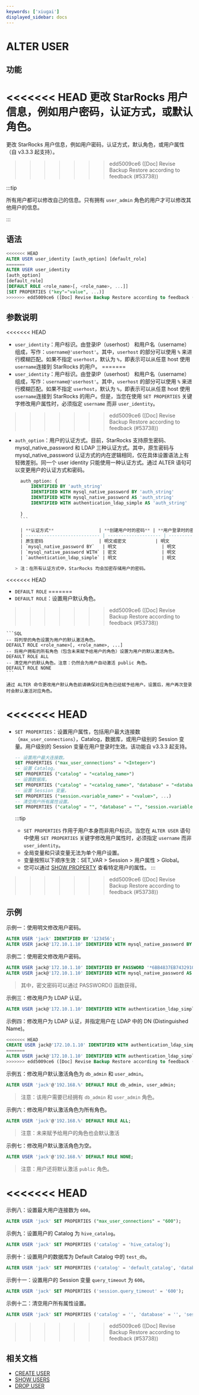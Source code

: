 ```yaml
---
keywords: ['xiugai'] 
displayed_sidebar: docs
---
```


# ALTER USER

## 功能

<<<<<<< HEAD
更改 StarRocks 用户信息，例如用户密码，认证方式，或默认角色。
=======
更改 StarRocks 用户信息，例如用户密码，认证方式，默认角色，或用户属性（自 v3.3.3 起支持）。
>>>>>>> edd5009ce6 ([Doc] Revise Backup Restore according to feedback (#53738))

:::tip

所有用户都可以修改自己的信息。只有拥有 `user_admin` 角色的用户才可以修改其他用户的信息。

:::

## 语法

```SQL
<<<<<<< HEAD
ALTER USER user_identity [auth_option] [default_role]
=======
ALTER USER user_identity 
[auth_option] 
[default_role] 
[DEFAULT ROLE <role_name>[, <role_name>, ...]]
[SET PROPERTIES ("key"="value", ...)]
>>>>>>> edd5009ce6 ([Doc] Revise Backup Restore according to feedback (#53738))
```

## 参数说明

<<<<<<< HEAD
- `user_identity`：用户标识。由登录IP（userhost） 和用户名（username）组成，写作：`username@'userhost'`。其中，`userhost` 的部分可以使用 `%` 来进行模糊匹配。如果不指定 `userhost`，默认为 `%`，即表示可以从任意 host 使用`username`连接到 StarRocks 的用户。
=======
- `user_identity`：用户标识。由登录IP（userhost） 和用户名（username）组成，写作：`username@'userhost'`。其中，`userhost` 的部分可以使用 `%` 来进行模糊匹配。如果不指定 `userhost`，默认为 `%`，即表示可以从任意 host 使用`username`连接到 StarRocks 的用户。但是，当您在使用 `SET PROPERTIES` 关键字修改用户属性时，必须指定 `username` 而非 `user_identity`。
>>>>>>> edd5009ce6 ([Doc] Revise Backup Restore according to feedback (#53738))

- `auth_option`：用户的认证方式。目前，StarRocks 支持原生密码、mysql_native_password 和 LDAP 三种认证方式。其中，原生密码与 mysql_native_password 认证方式的内在逻辑相同，仅在具体设置语法上有轻微差别。同一个 user identity 只能使用一种认证方式。通过 ALTER 语句可以变更用户的认证方式和密码。

    ```SQL
      auth_option: {
          IDENTIFIED BY 'auth_string'
          IDENTIFIED WITH mysql_native_password BY 'auth_string'
          IDENTIFIED WITH mysql_native_password AS 'auth_string'
          IDENTIFIED WITH authentication_ldap_simple AS 'auth_string'
          
      }
      ```

      | **认证方式**                 | **创建用户时的密码** | **用户登录时的密码** |
      | ---------------------------- | -------------------- | -------------------- |
      | 原生密码                     | 明文或密文           | 明文                 |
      | `mysql_native_password BY`   | 明文                 | 明文                 |
      | `mysql_native_password WITH` | 密文                 | 明文                 |
      | `authentication_ldap_simple` | 明文                 | 明文                 |

    > 注：在所有认证方式中，StarRocks 均会加密存储用户的密码。

<<<<<<< HEAD
- `DEFAULT ROLE`
=======
- `DEFAULT ROLE`：设置用户默认角色。
>>>>>>> edd5009ce6 ([Doc] Revise Backup Restore according to feedback (#53738))

    ```SQL
    -- 将列举的角色设置为用户的默认激活角色。
    DEFAULT ROLE <role_name>[, <role_name>, ...]
    -- 将用户拥有的所有角色（包含未来赋予给用户的角色）设置为用户的默认激活角色。
    DEFAULT ROLE ALL
    -- 清空用户的默认角色。注意：仍然会为用户自动激活 public 角色。
    DEFAULT ROLE NONE
    ```

    通过 ALTER 命令更改用户默认角色前请确保对应角色已经赋予给用户。设置后，用户再次登录时会默认激活对应角色。

<<<<<<< HEAD
=======
- `SET PROPERTIES`：设置用户属性，包括用户最大连接数（`max_user_connections`），Catalog，数据库，或用户级别的 Session 变量。用户级别的 Session 变量在用户登录时生效。该功能自 v3.3.3 起支持。

  ```SQL
  -- 设置用户最大连接数。
  SET PROPERTIES ("max_user_connections" = "<Integer>")
  -- 设置 Catalog。
  SET PROPERTIES ("catalog" = "<catalog_name>")
  -- 设置数据库。
  SET PROPERTIES ("catalog" = "<catalog_name>", "database" = "<database_name>")
  -- 设置 Session 变量。
  SET PROPERTIES ("session.<variable_name>" = "<value>", ...)
  -- 清空用户所有属性设置。
  SET PROPERTIES ("catalog" = "", "database" = "", "session.<variable_name>" = "");
  ```

  :::tip
  - `SET PROPERTIES` 作用于用户本身而非用户标识。当您在 `ALTER USER` 语句中使用 `SET PROPERTIES` 关键字修改用户属性时，必须指定 `username` 而非 `user_identity`。
  - 全局变量和只读变量无法为单个用户设置。
  - 变量按照以下顺序生效：SET_VAR > Session > 用户属性 > Global。
  - 您可以通过 [SHOW PROPERTY](./SHOW_PROPERTY.md) 查看特定用户的属性。
  :::

>>>>>>> edd5009ce6 ([Doc] Revise Backup Restore according to feedback (#53738))
## 示例

示例一：使用明文修改用户密码。

```SQL
ALTER USER 'jack' IDENTIFIED BY '123456';
ALTER USER jack@'172.10.1.10' IDENTIFIED WITH mysql_native_password BY '123456';
```

示例二：使用密文修改用户密码。

```SQL
ALTER USER jack@'172.10.1.10' IDENTIFIED BY PASSWORD '*6BB4837EB74329105EE4568DDA7DC67ED2CA2AD9';
ALTER USER jack@'172.10.1.10' IDENTIFIED WITH mysql_native_password AS '*6BB4837EB74329105EE4568DDA7DC67ED2CA2AD9';
```

> 其中，密文密码可以通过 PASSWORD() 函数获得。

示例三：修改用户为 LDAP 认证。

```SQL
ALTER USER jack@'172.10.1.10' IDENTIFIED WITH authentication_ldap_simple;
```

示例四：修改用户为 LDAP 认证，并指定用户在 LDAP 中的 DN (Distinguished Name)。

```SQL
<<<<<<< HEAD
CREATE USER jack@'172.10.1.10' IDENTIFIED WITH authentication_ldap_simple AS 'uid=jack,ou=company,dc=example,dc=com';
=======
ALTER USER jack@'172.10.1.10' IDENTIFIED WITH authentication_ldap_simple AS 'uid=jack,ou=company,dc=example,dc=com';
>>>>>>> edd5009ce6 ([Doc] Revise Backup Restore according to feedback (#53738))
```

示例五：修改用户默认激活角色为 `db_admin` 和 `user_admin`。

```SQL
ALTER USER 'jack'@'192.168.%' DEFAULT ROLE db_admin, user_admin;
```

> 注意：该用户需要已经拥有 `db_admin` 和 `user_admin` 角色。

示例六：修改用户默认激活角色为所有角色。

```SQL
ALTER USER 'jack'@'192.168.%' DEFAULT ROLE ALL;
```

> 注意：未来赋予给用户的角色也会默认激活

示例七：修改用户默认激活角色为空。

```SQL
ALTER USER 'jack'@'192.168.%' DEFAULT ROLE NONE;
```

> 注意：用户还将默认激活 `public` 角色。

<<<<<<< HEAD
=======
示例八：设置最大用户连接数为 `600`。

```SQL
ALTER USER 'jack' SET PROPERTIES ("max_user_connections" = "600");
```

示例九：设置用户的 Catalog 为 `hive_catalog`。

```SQL
ALTER USER 'jack' SET PROPERTIES ('catalog' = 'hive_catalog');
```

示例十：设置用户的数据库为 Default Catalog 中的 `test_db`。

```SQL
ALTER USER 'jack' SET PROPERTIES ('catalog' = 'default_catalog', 'database' = 'test_db');
```

示例十一：设置用户的 Session 变量 `query_timeout` 为 `600`。

```SQL
ALTER USER 'jack' SET PROPERTIES ('session.query_timeout' = '600');
```

示例十二：清空用户所有属性设置。

```SQL
ALTER USER 'jack' SET PROPERTIES ('catalog' = '', 'database' = '', 'session.query_timeout' = '');
```

>>>>>>> edd5009ce6 ([Doc] Revise Backup Restore according to feedback (#53738))
## 相关文档

- [CREATE USER](CREATE_USER.md)
- [SHOW USERS](SHOW_USERS.md)
- [DROP USER](DROP_USER.md)
